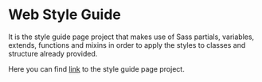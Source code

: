 # Web Style Guide

It is the style guide page project that makes use of Sass partials, variables, extends, functions and mixins in order to apply the styles to classes and structure already provided.

Here you can find [link](https://eaczechova.github.io/Web-Style-Guide/) to the style guide page project. 
